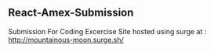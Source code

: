 ## React-Amex-Submission 
Submission For Coding Excercise
Site hosted using surge at : http://mountainous-moon.surge.sh/
